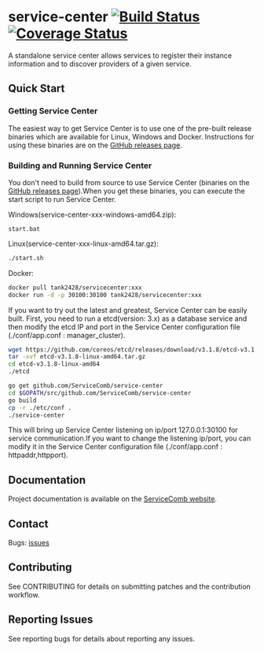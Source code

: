 # service-center [![Build Status](https://travis-ci.org/ServiceComb/service-center.svg?branch=master)](https://travis-ci.org/ServiceComb/service-center)[![Coverage Status](https://coveralls.io/repos/github/ServiceComb/service-center/badge.svg?branch=master)](https://coveralls.io/github/ServiceComb/service-center?branch=master)

A standalone service center allows services to register their instance information and to discover providers of a given service.

## Quick Start

### Getting Service Center

The easiest way to get Service Center is to use one of the pre-built release binaries which are available for Linux, Windows and Docker. Instructions for using these binaries are on the [GitHub releases page][github-release].

[github-release]: https://github.com/servicecomb/service-center/releases/

### Building and Running Service Center

You don't need to build from source to use Service Center (binaries on the [GitHub releases page][github-release]).When you get these binaries, you can execute the start script to run Service Center.

Windows(service-center-xxx-windows-amd64.zip):
```
start.bat
```

Linux(service-center-xxx-linux-amd64.tar.gz):
```sh
./start.sh
```
Docker:
```sh
docker pull tank2428/servicecenter:xxx
docker run -d -p 30100:30100 tank2428/servicecenter:xxx
```


If you want to try out the latest and greatest, Service Center can be easily built. First, you need to run a etcd(version: 3.x) as a database service and then modify the etcd IP and port in the Service Center configuration file (./conf/app.conf : manager_cluster).

```sh
wget https://github.com/coreos/etcd/releases/download/v3.1.8/etcd-v3.1.8-linux-amd64.tar.gz
tar -xvf etcd-v3.1.8-linux-amd64.tar.gz
cd etcd-v3.1.8-linux-amd64
./etcd

go get github.com/ServiceComb/service-center
cd $GOPATH/src/github.com/ServiceComb/service-center
go build
cp -r ./etc/conf .
./service-center
```
This will bring up Service Center listening on ip/port 127.0.0.1:30100 for service communication.If you want to change the listening ip/port, you can modify it in the Service Center configuration file (./conf/app.conf : httpaddr,httpport).

[github-release]: https://github.com/servicecomb/service-center/releases/

## Documentation

Project documentation is available on the [ServiceComb website][servicecomb-website].

[servicecomb-website]: http://servicecomb.io/
      
## Contact

Bugs: [issues](https://github.com/servicecomb/service-center/issues)

## Contributing

See CONTRIBUTING for details on submitting patches and the contribution workflow.

## Reporting Issues

See reporting bugs for details about reporting any issues.
